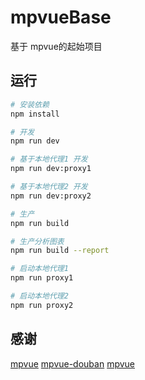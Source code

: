 # mpvueBase
基于 mpvue的起始项目

## 运行

``` bash
# 安装依赖
npm install

# 开发
npm run dev

# 基于本地代理1 开发
npm run dev:proxy1

# 基于本地代理2 开发
npm run dev:proxy2

# 生产
npm run build

# 生产分析图表
npm run build --report

# 启动本地代理1
npm run proxy1

# 启动本地代理2
npm run proxy2
```

## 感谢
[mpvue](https://github.com/Meituan-Dianping/mpvue)
[mpvue-douban](https://github.com/mini-mpvue/mpvue-douban)
[mpvue](https://github.com/Meituan-Dianping/mpvue)
